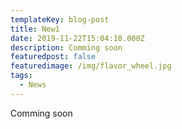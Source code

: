 ```yaml
---
templateKey: blog-post
title: New1
date: 2019-11-22T15:04:10.000Z
description: Comming soon
featuredpost: false
featuredimage: /img/flavor_wheel.jpg
tags:
  - News
---
```

Comming soon
